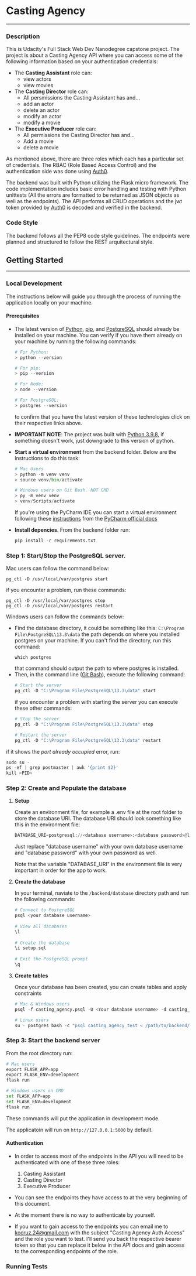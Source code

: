# Casting Agency

---

### Description
This is Udacity's Full Stack Web Dev Nanodegree capstone project. The project
is about a Casting Agency API where you can access some of the following 
information based on your authentication credentials:

* The **Casting Assistant** role can:
  * view actors
  * view movies
* The **Casting Director** role can:
  * All persmissions the Casting Assistant has and...
  * add an actor
  * delete an actor
  * modify an actor
  * modify a movie
* The **Executive Producer** role can:
  * All permissions the Casting Director has and...
  * Add a movie
  * delete a movie
  
As mentioned above, there are three roles which each has a particular set of 
credentials. The RBAC (Role Based Access Control) and the 
authentication side was done using [Auth0](https://auth0.com/). 

The backend was built with Python utilizing the Flask micro framework. The code
implementation includes basic error handling and testing with Python unittests 
(All the errors are formatted to be returned as JSON objects as well as the
endpoints). The API performs all CRUD operations and the jwt token
provided by [Auth0](https://auth0.com/) is decoded and verified in the backend.

### Code Style
The backend follows all the PEP8 code style guidelines. The endpoints were planned
and structured to follow the REST arquitectural style.

## Getting Started

---

### Local Development
The instructions below will guide you through the process of running the 
application locally on your machine.

#### Prerequisites
* The latest version of [Python](https://www.python.org/), [pip](https://pypi.org/project/pip/), 
  and [PostgreSQL](https://www.postgresql.org) should already be installed on 
  your machine. You can verify if you have them already on your machine by 
  running the following commands:

  ```py
  # For Python:
  > python --version
  
  # For pip:
  > pip --version
  
  # For Node:
  > node --version
  
  # For PostgreSQL:
  > postgres --version
  ```
  to confirm that you have the latest version of these technologies click on 
  their respective links above.

  
* **IMPORTANT NOTE**: The project was built with [Python 3.9.8](https://www.python.org/downloads/release/python-398/), if something doesn't work,
  just downgrade to this version of python.

* **Start a virtual environment** from the backend folder. Below are the 
  instructions to do this task:
  ```py
  # Mac Users
  > python -m venv venv
  > source venv/bin/activate
  
  # Windows users on Git Bash. NOT CMD
  > py -m venv venv
  > venv/Scripts/activate
  ```
  If you're using the PyCharm IDE you can start a virtual environment following
  these [instructions](https://www.jetbrains.com/help/pycharm/creating-virtual-environment.html#python_create_virtual_env)
  from the [PyCharm official docs](https://www.jetbrains.com/help/pycharm/quick-start-guide.html)
* **Install depencies**. From the backend folder run:

  ```py
  pip install -r requirements.txt
  ```
### Step 1: Start/Stop the PostgreSQL server.
Mac users can follow the command below:
``` 
pg_ctl -D /usr/local/var/postgres start
```
if you encounter a problem, run these commands:
```
pg_ctl -D /usr/local/var/postgres stop
pg_ctl -D /usr/local/var/postgres restart
```
Windows users can follow the commands below:
* Find the database directory, it could be something like this: 
`C:\Program File\PostgreSQL\13.3\data` the path depends on where you installed
postgres on your machine. If you can't find the directory, run this command:
    ```
    which postgres
    ```
    that command should output the path to where postgres is installed.
* Then, in the command line ([Git Bash](https://git-scm.com/downloads)),
execute the following command:
    ``` py
    # Start the server
    pg_ctl -D "C:\Program File\PostgreSQL\13.3\data" start
    ```
    if you encounter a problem with starting the server you can execute these
    other commands:
    ``` py
    # Stop the server
    pg_ctl -D "C:\Program File\PostgreSQL\13.3\data" stop
  
    # Restart the server
    pg_ctl -D "C:\Program File\PostgreSQL\13.3\data" restart
    ```
if it shows the *port already occupied* error, run:
``` py
sudo su -
ps -ef | grep postmaster | awk '{print $2}'
kill <PID>
```

### Step 2: Create and Populate the database
1. **Setup**

   Create an environment file, for example a .env file at the root folder 
   to store the database URI. The database URI should look something 
   like this in the environment file:
    ```python
    DATABASE_URI=postgresql://<database username>:<database password>@localhost:5432/casting_agency_test
    ```
    Just replace "database username" with your own database username and 
    "database password" with your own password as well.

    Note that the variable "DATABASE_URI" in the environment file is very 
    important in order for the app to work.


2. **Create the database**
  
    In your terminal, naviate to the `/backend/database` directory path and run
    the following commands:
  
    ```py
    # Connect to PostgreSQL
    psql <your database username>
  
    # View all databases
    \l
  
    # Create the database
    \i setup.sql
  
    # Exit the PostgreSQL prompt
    \q
    ```

3. **Create tables**

    Once your database has been created, you can create tables and apply
    constraints

    ``` py
   # Mac & Windows users
   psql -f casting_agency.psql -U <Your database username> -d casting_agency_test
   
   # Linux users
   su - postgres bash -c "psql casting_agency_test < /path/to/backend/database/casting_agency.psql"
   ```
   
### Step 3: Start the backend server

  From the root directory run:
  ```py
  # Mac users
  export FLASK_APP=app
  export FLASK_ENV=development
  flask run
  
  # Windows users on CMD
  set FLASK_APP=app
  set FLASK_ENV=development
  flask run
  ```
  These commands will put the application in development mode.

  The applicatoin will run on `http://127.0.0.1:5000` by default.


#### Authentication
* In order to access most of the endpoints in the API you will need to be 
authenticated with one of these three roles:
  1. Casting Assistant
  2. Casting Director
  3. Executive Producer

* You can see the endpoints they have access to at the very beginning of this 
document. 

* At the moment there is no way to authenticate by yourself. 

* If you want to gain access to the endpoints you can email me to
[kocruz.24@gmail.com](https://gmail.com) with the subject "Casting Agency Auth Access"
and the role you want to test. I'll send you back the respective bearer token so that
you can replace it below in the API docs and gain access to the corresponding
endpoints of the role.


### Running Tests


























